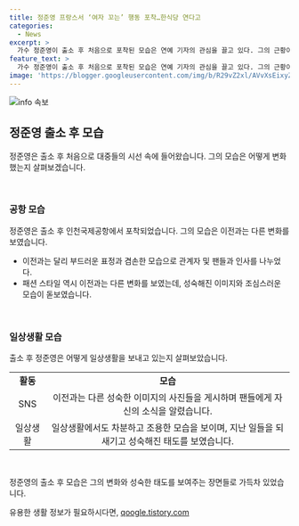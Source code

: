 ```yaml
---
title: 정준영 프랑스서 ‘여자 꼬는’ 행동 포착…한식당 연다고
categories:
  - News
excerpt: >
  가수 정준영이 출소 후 처음으로 포착된 모습은 연예 기자의 관심을 끌고 있다. 그의 근황이 공개된 사진에서 그는 현재 건강하고 평온한 생활을 보내고 있다는 인상을 준다. 이와 관련된 최신 소식과 사진을 확인해보자!
feature_text: >
  가수 정준영이 출소 후 처음으로 포착된 모습은 연예 기자의 관심을 끌고 있다. 그의 근황이 공개된 사진에서 그는 현재 건강하고 평온한 생활을 보내고 있다는 인상을 준다. 이와 관련된 최신 소식과 사진을 확인해보자!
image: 'https://blogger.googleusercontent.com/img/b/R29vZ2xl/AVvXsEixyZcFfHzMRdzZMjFBmAUKJYCLCGyLL1o632UiGVXcaFdKo_bkvkuCioo0uUKlGfBVcT3P84aROyZIXSBEx3Aw5nCQ3pTgDom1WDC4m8eifvWiAmWEEVb4x6G_l8C0QH225ldMjyaFvpxGEBGNO37VmDTDMHGhJPq73UglMfDca1-0aw/s1600/blogspot.png'
---
```


<p><img src="https://blogger.googleusercontent.com/img/b/R29vZ2xl/AVvXsEixyZcFfHzMRdzZMjFBmAUKJYCLCGyLL1o632UiGVXcaFdKo_bkvkuCioo0uUKlGfBVcT3P84aROyZIXSBEx3Aw5nCQ3pTgDom1WDC4m8eifvWiAmWEEVb4x6G_l8C0QH225ldMjyaFvpxGEBGNO37VmDTDMHGhJPq73UglMfDca1-0aw/s1600/blogspot.png" alt="info 속보" /></p>

<h2 data-ke-size="size26">정준영 출소 후 모습</h2>

<p>정준영은 출소 후 처음으로 대중들의 시선 속에 들어왔습니다. 그의 모습은 어떻게 변화했는지 살펴보겠습니다.</p>

<p data-ke-size="size16">&nbsp;</p>

<h3><b>공항 모습</b></h3>

<p>정준영은 출소 후 인천국제공항에서 포착되었습니다. 그의 모습은 이전과는 다른 변화를 보였습니다.</p>

<ul>
  <li>이전과는 달리 부드러운 표정과 겸손한 모습으로 관계자 및 팬들과 인사를 나누었다.</li>
  <li>패션 스타일 역시 이전과는 다른 변화를 보였는데, 성숙해진 이미지와 조심스러운 모습이 돋보였습니다.</li>
</ul>

<p data-ke-size="size16">&nbsp;</p>

<h3><b>일상생활 모습</b></h3>

<p>출소 후 정준영은 어떻게 일상생활을 보내고 있는지 살펴보았습니다.</p>

<table>
  <tr>
    <td style="text-align: center; height: 17px;"><b>활동</b></td>
    <td style="text-align: center; height: 17px;"><b>모습</b></td>
  </tr>
  <tr>
    <td style="text-align: center; height: 17px;">SNS</td>
    <td style="text-align: center; height: 17px;">이전과는 다른 성숙한 이미지의 사진들을 게시하며 팬들에게 자신의 소식을 알렸습니다.</td>
  </tr>
  <tr>
    <td style="text-align: center; height: 17px;">일상생활</td>
    <td style="text-align: center; height: 17px;">일상생활에서도 차분하고 조용한 모습을 보이며, 지난 일들을 되새기고 성숙해진 태도를 보였습니다.</td>
  </tr>
</table>

<p data-ke-size="size16">&nbsp;</p>

<p>정준영의 출소 후 모습은 그의 변화와 성숙한 태도를 보여주는 장면들로 가득차 있었습니다.</p>
유용한 생활 정보가 필요하시다면, <a href="https://qoogle.tistory.com" rel="dofollow">qoogle.tistory.com</a>


